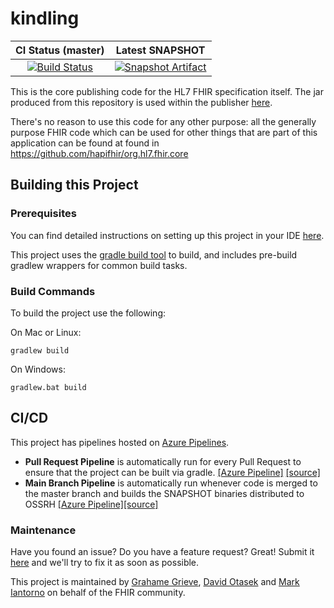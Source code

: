 <!---
 ____________________
|                    |
|  N  O  T  I  C  E  |
|____________________|

Please maintain this README.md as a linkable document, as other documentation may link back to it. The following sections should appear consistently in all updates to this document to maintain linkability:

## Building this Project
## CI/CD
## Maintenance
--->

# kindling

| CI Status (master) | Latest SNAPSHOT |
| :---: | :---: |
| [![Build Status][Badge-BuildPipeline]][Link-AzureMainPipeline] | [![Snapshot Artifact][Badge-SonatypeSnapshots]][Link-SonatypeSnapshots] |

This is the core publishing code for the HL7 FHIR specification itself. The jar produced from this repository is used within the publisher [here][Link-PublisherProject].

There's no reason to use this code for any other purpose: all the generally purpose FHIR code which can be used for other things 
that are part of this application can be found at found in https://github.com/hapifhir/org.hl7.fhir.core

## Building this Project

### Prerequisites

You can find detailed instructions on setting up this project in your IDE [here](https://hl7.github.io/docs/kindling/getting-started).

This project uses the [gradle build tool][Link-GradleWebpage] to build, and includes pre-build gradlew wrappers for common build tasks. 

### Build Commands

To build the project use the following:

On Mac or Linux:

```
gradlew build
```

On Windows:

```
gradlew.bat build
```

## CI/CD

This project has pipelines hosted on [Azure Pipelines][Link-AzureProject]. 

* **Pull Request Pipeline** is automatically run for every Pull Request to ensure that the project can be built via gradle. [[Azure Pipeline]][Link-AzurePullRequestPipeline] [[source]](pull-request-pipeline.yml)
* **Main Branch Pipeline** is automatically run whenever code is merged to the master branch and builds the SNAPSHOT binaries distributed to OSSRH [[Azure Pipeline]][Link-AzureMainPipeline][[source]](main-branch-pipeline.yml)

### Maintenance

Have you found an issue? Do you have a feature request? Great! Submit it [here][Link-GithubIssues] and we'll try to fix it as soon as possible.

This project is maintained by [Grahame Grieve][Link-grahameGithub], [David Otasek][Link-davidGithub] and [Mark Iantorno][Link-markGithub] on behalf of the FHIR community.

[Link-AzureProject]: https://dev.azure.com/fhir-pipelines/kindling
[Link-AzureMainPipeline]: https://dev.azure.com/fhir-pipelines/kindling/_build/latest?definitionId=41&branchName=main
[Link-AzurePullRequestPipeline]: https://dev.azure.com/fhir-pipelines/kindling/_build?definitionId=43
[Link-SonatypeSnapshots]: https://oss.sonatype.org/service/local/artifact/maven/redirect?r=snapshots&g=org.hl7.fhir&a=kindling&v=LATEST "Sonatype Snapshots"
[Link-PublisherProject]: https://github.com/HL7/fhir

[Link-GithubIssues]: https://github.com/HL7/kindling/issues

[Link-davidGithub]: https://github.com/dotasek
[Link-grahameGithub]: https://github.com/grahamegrieve
[Link-markGithub]: https://github.com/markiantorno

[Link-GradleWebpage]: https://gradle.org/

[Badge-BuildPipeline]: https://dev.azure.com/fhir-pipelines/kindling/_apis/build/status/Main%20Branch%20Pipeline?branchName=main
[Badge-SonatypeSnapshots]: https://img.shields.io/nexus/s/https/oss.sonatype.org/org.hl7.fhir/kindling.svg "Sonatype Snapshots"

